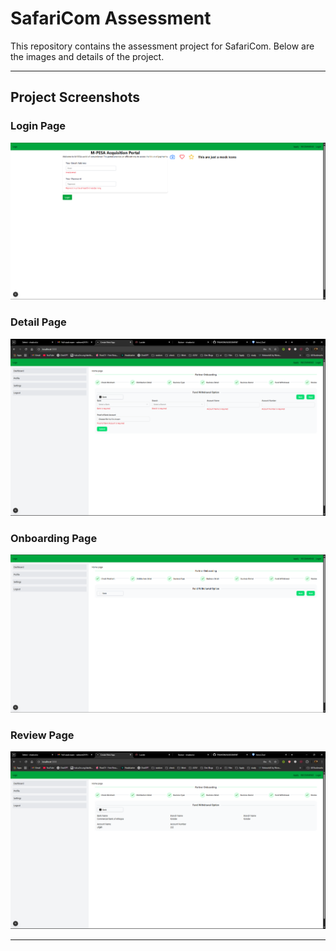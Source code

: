 # SafariCom Assessment

This repository contains the assessment project for SafariCom. Below are the images and details of the project.

---

## Project Screenshots

### Login Page
![Login Page](./public/login.png)

### Detail Page
![Detail Page](./public/detail.png)

### Onboarding Page
![Onboarding Page](./public/onboarding.png)

### Review Page
![Review Page](./public/review.png)

---
